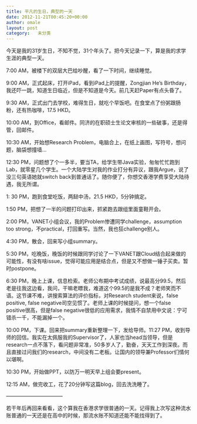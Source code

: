 ```yaml
---
title: 平凡的生日，典型的一天
date: 2012-11-21T00:45:20+00:00
author: omale
layout: post
category:   未分类
---
```

今天是我的31岁生日，不知不觉，31个年头了。把今天记录一下，算是我的求学生涯的典型一天。

7:00 AM，被楼下的双层大巴给吵醒，看了一下时间，继续睡觉。

9:00 AM，正式起床，打开iPad，看到iPad上的提醒，Zongjian He&#8217;s Birthday，我还吓一跳，知道生日临近，但是不知道是今天。前几天赶Paper有点头昏了。

9:30 AM，正式出门去学校，难得生日，就吃个早饭吧。在食堂点了份粥跟肠粉，还有热咖啡，17.5 HKD。

10:00 AM，到Office，看邮件。同济的在职硕士生论文审核的一些破事，还是得管，回邮件。

10:30 AM，开始想Research Problem，电脑合上，在纸上画图，写符号，想问题，脑袋想撞墙&#8230;

12:30 PM，问题想了个一多半，要当TA，给学生带Java实验，匆匆忙忙跑到Lab，就零星几个学生。一个大陆学生对我的作业打分有异议，跟我Argue，说了没三句英语她就switch back到普通话了。随你便了，你想交香港学费享受大陆待遇，我无所谓。

1: 30 PM，跑到食堂吃饭，两餸中汤，21.5 HKD，5分钟搞定。

1:50 PM，把想了一半的问题打印出来，抓紧跑去跟组里面童鞋开会。

2:00 PM，VANET小组会议，我的Problem惨遭同学challenge，assumption too strong，不practical，打回重写。当然，我也狂challenge别人。

4:30 PM，散会，回来写小组summary。

5:30 PM，吃晚饭，晚饭的时候跟同学讨论了一下VANET跟Cloud结合起来做的可能性，有没有啥issue，觉得可能应用是结合点，但是又不想做一锤子买卖。暂时postpone。

6:30 PM，晚上上课，信息检索。老师公布期中考试成绩，说最高分99.5，然后老是往我这边看，我问，干嘛老瞟我，难道这个99.5的是我不成？老师笑而不语。这节课不难，讲搜索算法的评价指标，对Research student来说，false positive, false negative司空见惯了。老师上课的时候提问，想一个false positive很高，但是false negative很低的应用需求，我情不自禁用中文说：宁可错杀一千，不能漏掉一个。

10:00 PM，下课。回来把summary重新整理一下，发给导师。11:27 PM，收到导师的回信。我实在太佩服我的Supervisor了，人家也当head当领导，但是research一点不落下，看问题非常准，50多岁人了，勤奋，天天工作到深夜。而且直接过问我们的research，中间没有二老板。让国内的领导兼Professor们情何以堪啊。

10:30 PM，开始做PPT，以防万一明天早上组会要present。

12:15 AM，做完收工，花了20分钟写这篇blog，回去洗洗睡了。

&#8212;&#8212;&#8212;&#8212;&#8212;&#8212;&#8212;&#8212;&#8212;&#8212;&#8212;

若干年后再回来看看，这个算我在香港求学很普通的一天。记得我上次写这种流水账普通的一天还是在高中的时候，那流水账不知道还能不能找得到了。

 